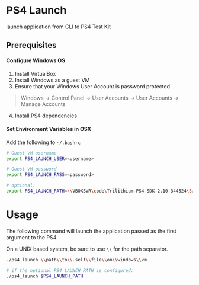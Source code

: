 # PS4 Launch

launch application from CLI to PS4 Test Kit

## Prerequisites

#### Configure Windows OS
1. Install VirtualBox
2. Install Windows as a guest VM
3. Ensure that your Windows User Account is password protected
> Windows → Control Panel → User Accounts → User Accounts → Manage Accounts

4. Install PS4 dependencies

#### Set Environment Variables in OSX
Add the following to `~/.bashrc`

```sh
# Guest VM username
export PS4_LAUNCH_USER=<username>

# Guest VM password
export PS4_LAUNCH_PASS=<password>

# optional:
export PS4_LAUNCH_PATH=\\VBOXSVR\code\Trilithium-PS4-SDK-2.10-344524\Samples\flickr\lithium_ps4.self
```

# Usage
The following command will launch the application passed as the first argument to the PS4.

On a UNIX based system, be sure to use `\\` for the path separator.

```sh
./ps4_launch \\path\\to\\.self\\file\\on\\windows\\vm

# if the optional PS4_LAUNCH_PATH is configured:
./ps4_launch $PS4_LAUNCH_PATH
```

